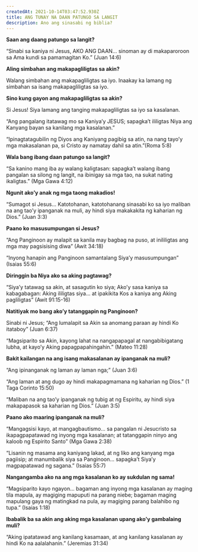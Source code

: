 ```yaml
---
createdAt: 2021-10-14T03:47:52.930Z
title: ANG TUNAY NA DAAN PATUNGO SA LANGIT
description: Ano ang sinasabi ng biblia?
---
```


**Saan ang daang patungo sa langit?**

“Sinabi sa kaniya ni Jesus, AKO ANG DAAN… sinoman ay di makaparoroon sa Ama kundi sa pamamagitan Ko.” (Juan 14:6)

**Aling simbahan ang makapagliligtas sa akin?**

Walang simbahan ang makapagliligtas sa iyo. Inaakay ka lamang ng simbahan sa isang makapagliligtas sa iyo.

**Sino kung gayon ang makapagliligtas sa akin?**

Si Jesus! Siya lamang ang tanging makapagliligtas sa iyo sa kasalanan.

“Ang pangalang itatawag mo sa Kaniya’y JESUS; sapagka’t ililigtas Niya ang Kanyang bayan sa kanilang mga kasalanan.”

“Ipinagtatagubilin ng Diyos ang Kaniyang pagibig sa atin, na nang tayo’y mga makasalanan pa, si Cristo ay namatay dahil sa atin.”(Roma 5:8)

**Wala bang ibang daan patungo sa langit?**

“Sa kanino mang iba ay walang kaligtasan: sapagka’t walang ibang pangalan sa silong ng langit, na ibinigay sa mga tao, na sukat nating ikaligtas.” (Mga Gawa 4:12)

**Ngunit ako’y anak ng mga taong makadios!**

“Sumagot si Jesus… Katotohanan, katotohanang sinasabi ko sa iyo maliban na ang tao’y ipanganak na muli, ay hindi siya makakakita ng kaharian ng Dios.” (Juan 3:3)

**Paano ko masusumpungan si Jesus?**

“Ang Panginoon ay malapit sa kanila may bagbag na puso, at inililigtas ang mga may pagsisising diwa” (Awit 34:18)

“Inyong hanapin ang Panginoon samantalang Siya’y masusumpungan” (Isaias 55:6)

**Diringgin ba Niya ako sa aking pagtawag?**

“Siya’y tatawag sa akin, at sasagutin ko siya; Ako’y sasa kaniya sa kabagabagan: Aking ililigtas siya… at ipakikita Kos a kaniya ang Aking pagliligtas” (Awit 91:15-16)

**Natitiyak mo bang ako’y tatanggapin ng Panginoon?**

Sinabi ni Jesus; “Ang lumalapit sa Akin sa anomang paraan ay hindi Ko itataboy” (Juan 6:37)

“Magsiparito sa Akin, kayong lahat na nangapapagal at nangabibigatang lubha, at kayo’y Aking papagpapahingahin.” (Mateo 11:28)

**Bakit kailangan na ang isang makasalanan ay ipanganak na muli?**

“Ang ipinanganak ng laman ay laman nga;” (Juan 3:6)

“Ang laman at ang dugo ay hindi makapagmamana ng kaharian ng Dios.” (1 Taga Corinto 15:50)

“Maliban na ang tao’y ipanganak ng tubig at ng Espiritu, ay hindi siya makapapasok sa kaharian ng Dios.” (Juan 3:5)

**Paano ako maaring ipanganak na muli?**

“Mangagsisi kayo, at mangagbautismo… sa pangalan ni Jesucristo sa ikapagpapatawad ng inyong mga kasalanan; at tatanggapin ninyo ang kaloob ng Espirito Santo” (Mga Gawa 2:38)

“Lisanin ng masama ang kaniyang lakad, at ng liko ang kanyang mga pagiisip; at manumbalik siya sa Panginoon… sapagka’t Siya’y magpapatawad ng sagana.” (Isaias 55:7)

**Nangangamba ako na ang mga kasalanan ko ay sukdulan ng sama!**

“Magsiparito kayo ngayon… bagaman ang inyong mga kasalanan ay maging tila mapula, ay magiging mapuputi na parang niebe; bagaman maging mapulang gaya ng matingkad na pula, ay magiging parang balahibo ng tupa.” (Isaias 1:18)

**Ibabalik ba sa akin ang aking mga kasalanan upang ako’y gambalaing muli?**

“Aking ipatatawad ang kanilang kasamaan, at ang kanilang kasalanan ay hindi Ko na aalalahanin.” (Jeremias 31:34)

<!--EndFragment-->
